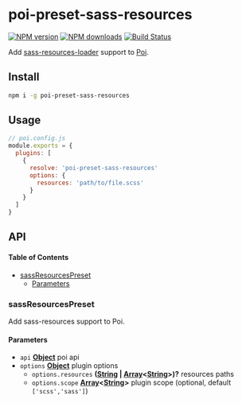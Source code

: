 # poi-preset-sass-resources

[![NPM version](https://img.shields.io/npm/v/poi-preset-sass-resources.svg?style=flat-square)](https://npmjs.com/package/poi-preset-sass-resources)
[![NPM downloads](https://img.shields.io/npm/dm/poi-preset-sass-resources.svg?style=flat-square)](https://npmjs.com/package/poi-preset-sass-resources)
[![Build Status](https://img.shields.io/circleci/project/weirongxu/poi-preset-sass-resources/master.svg?style=flat-square)](https://circleci.com/gh/weirongxu/poi-preset-sass-resources)

Add [sass-resources-loader](https://github.com/shakacode/sass-resources-loader) support to [Poi](https://github.com/egoist/poi).

## Install

```sh
npm i -g poi-preset-sass-resources
```

## Usage

```javascript
// poi.config.js
module.exports = {
  plugins: [
    {
      resolve: 'poi-preset-sass-resources'
      options: {
        resources: 'path/to/file.scss'
      }
    }
  ]
}
```

## API

<!-- Generated by documentation.js. Update this documentation by updating the source code. -->

#### Table of Contents

-   [sassResourcesPreset](#sassresourcespreset)
    -   [Parameters](#parameters)

### sassResourcesPreset

Add sass-resources support to Poi.

#### Parameters

-   `api` **[Object](https://developer.mozilla.org/docs/Web/JavaScript/Reference/Global_Objects/Object)** poi api
-   `options` **[Object](https://developer.mozilla.org/docs/Web/JavaScript/Reference/Global_Objects/Object)** plugin options
    -   `options.resources` **([String](https://developer.mozilla.org/docs/Web/JavaScript/Reference/Global_Objects/String) \| [Array](https://developer.mozilla.org/docs/Web/JavaScript/Reference/Global_Objects/Array)&lt;[String](https://developer.mozilla.org/docs/Web/JavaScript/Reference/Global_Objects/String)>)?** resources paths
    -   `options.scope` **[Array](https://developer.mozilla.org/docs/Web/JavaScript/Reference/Global_Objects/Array)&lt;[String](https://developer.mozilla.org/docs/Web/JavaScript/Reference/Global_Objects/String)>** plugin scope (optional, default `['scss','sass']`)
